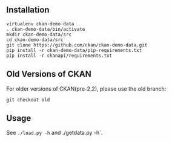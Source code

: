 Installation
------------

    virtualenv ckan-demo-data
    . ckan-demo-data/bin/activate
    mkdir ckan-demo-data/src
    cd ckan-demo-data/src
    git clone https://github.com/ckan/ckan-demo-data.git
    pip install -r ckan-demo-data/pip-requirements.txt
    pip install -r ckanapi/requirements.txt

Old Versions of CKAN
--------------------

For older versions of CKAN(pre-2.2), please use the old branch:

    git checkout old


Usage
-----

See `./load.py -h` and ./getdata.py -h`.
